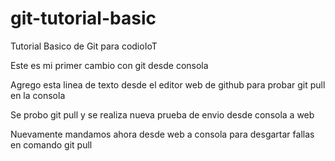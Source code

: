 # git-tutorial-basic
Tutorial Basico de Git para codioIoT

Este es mi primer cambio con git desde consola

Agrego esta linea de texto desde el editor web de github para probar git pull en la consola

Se probo git pull y se realiza nueva prueba de envio desde consola a web

Nuevamente mandamos ahora desde web a consola para desgartar fallas en comando git pull




